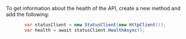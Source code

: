 To get information about the health of the API, create a new method and add the following:
```csharp
       var statusClient = new StatusClient(new HttpClient());
       var health = await statusClient.HealthAsync();
```
